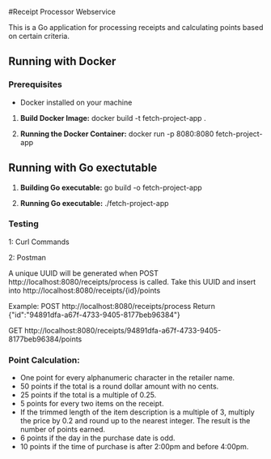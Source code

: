 #Receipt Processor Webservice

This is a Go application for processing receipts and calculating points based on certain criteria.

## Running with Docker
### Prerequisites
- Docker installed on your machine

1. **Build Docker Image:**
docker build -t fetch-project-app .

2. **Running the Docker Container:**
docker run -p 8080:8080 fetch-project-app

## Running with Go exectutable 

1. **Building Go executable:**
   go build -o fetch-project-app
   
2. **Running Go executable:**
   ./fetch-project-app

### Testing
1: Curl Commands

2: Postman

A unique UUID will be generated when POST http://localhost:8080/receipts/process is called.
Take this UUID and insert into http://localhost:8080/receipts/{id}/points

Example:
POST http://localhost:8080/receipts/process
Return
{"id":"94891dfa-a67f-4733-9405-8177beb96384"}

GET http://localhost:8080/receipts/94891dfa-a67f-4733-9405-8177beb96384/points
### Point Calculation:
   - One point for every alphanumeric character in the retailer name.
   - 50 points if the total is a round dollar amount with no cents.
   - 25 points if the total is a multiple of 0.25.
   - 5 points for every two items on the receipt.
   - If the trimmed length of the item description is a multiple of 3, multiply the price by 0.2 and round up to the nearest integer. The result is the number of points earned.
   - 6 points if the day in the purchase date is odd.
   - 10 points if the time of purchase is after 2:00pm and before 4:00pm.
